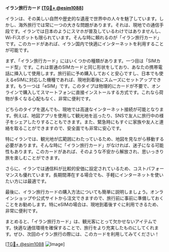 **イラン旅行カード [[TG💪+ @esim1088](https://t.me/s/esim1088)]**

イランは、その美しい自然や歴史的な遺産で世界中の人々を魅了しています。しかし、海外旅行では常に一つの大きな問題があります。それは、現地での通信手段です。イランでは日本のようにスマホが普及しているわけではありませんし、Wi-Fiスポットも限られています。そんな時に頼れるのが「イラン旅行カード」です。このカードがあれば、イラン国内で快適にインターネットを利用することが可能です。

まず、「イラン旅行カード」にはいくつかの種類があります。一つ目は「SIMカード型」です。これは普通のSIMカードと同じ形状をしており、あなたの携帯電話に挿入して使用します。旅行前に予め購入しておくと安心ですし、日本でも使えるeSIMに対応した機種であれば、現地到着後にスムーズにセットアップできます。もう一つは「eSIM」です。このタイプは物理的にカードが不要で、オンラインで購入してスマートフォンに直接インストールする方式です。これなら荷物が多くなる心配もなく、非常に便利です。

どちらのタイプを選んでも、現地では高速なインターネット接続が可能となります。例えば、地図アプリを使用して観光地を巡ったり、SNSで友人に旅行中の様子をシェアしたりすることもできます。また、緊急時にもすぐに家族や友人と連絡を取ることができますので、安全面でも非常に安心です。

特にイランでは、観光地が広範囲にわたっているため、地図を見ながら移動する必要があります。そんな時に「イラン旅行カード」がなければ、迷子になる可能性もあります。このカードがあれば、そのような不安から解放され、思いっきり旅を楽しむことができます。

さらに、イランでは通信料が比較的安価に設定されているため、コストパフォーマンスも優れています。長期間滞在する場合でも、手軽にインターネットを使いたい方には最適です。

最後に、イラン旅行カードの購入方法についても簡単に説明しましょう。オンラインショップや公式サイトから注文できますので、旅行前に事前に準備しておくことをお勧めします。特にeSIMの場合は、現地到着後すぐに利用できるため、非常に便利です。

まとめると、「イラン旅行カード」は、観光客にとって欠かせないアイテムです。快適な通信環境を確保することで、旅行をより充実したものにしてくれます。ぜひ、次回のイラン旅行の際には、このカードを利用してみてください！

[[TG💪+ @esim1088](https://t.me/s/esim1088) ![Image](https://i.postimg.cc/Y0z9fWf4/image.png)]
